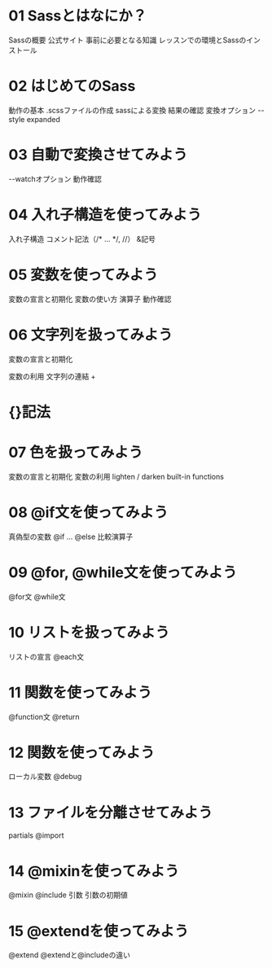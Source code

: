  
# 01 Sassとはなにか？

Sassの概要
公式サイト
事前に必要となる知識
レッスンでの環境とSassのインストール

# 02 はじめてのSass
動作の基本
.scssファイルの作成
sassによる変換
結果の確認
変換オプション --style expanded


# 03 自動で変換させてみよう
--watchオプション
動作確認


# 04 入れ子構造を使ってみよう
入れ子構造
コメント記法（/* ... */, //）
&記号

# 05 変数を使ってみよう

変数の宣言と初期化
変数の使い方
演算子
動作確認

# 06 文字列を扱ってみよう
変数の宣言と初期化

変数の利用
文字列の連結 +

# {}記法

# 07 色を扱ってみよう

変数の宣言と初期化
変数の利用
lighten / darken
built-in functions


# 08 @if文を使ってみよう
真偽型の変数
@if ... @else
比較演算子


# 09 @for, @while文を使ってみよう
@for文
@while文


# 10 リストを扱ってみよう
リストの宣言
@each文


# 11 関数を使ってみよう
@function文
@return


# 12 関数を使ってみよう
ローカル変数
@debug


# 13 ファイルを分離させてみよう
partials
@import

# 14 @mixinを使ってみよう

@mixin
@include
引数
引数の初期値

# 15 @extendを使ってみよう
@extend
@extendと@includeの違い